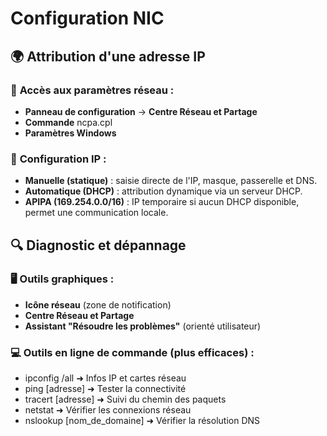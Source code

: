 # Configuration NIC

## **🌍 Attribution d'une adresse IP**

### 📌 **Accès aux paramètres réseau** :

- **Panneau de configuration** → **Centre Réseau et Partage**
- **Commande** ncpa.cpl
- **Paramètres Windows**


### 📌 **Configuration IP** :

- **Manuelle (statique)** : saisie directe de l'IP, masque, passerelle et DNS.
- **Automatique (DHCP)** : attribution dynamique via un serveur DHCP.
- **APIPA (169.254.0.0/16)** : IP temporaire si aucun DHCP disponible, permet une communication locale.



## **🔍 Diagnostic et dépannage**

### 🖥️ **Outils graphiques** :

- **Icône réseau** (zone de notification)
- **Centre Réseau et Partage**
- **Assistant "Résoudre les problèmes"** (orienté utilisateur)


### 💻 **Outils en ligne de commande** (plus efficaces) :

- ipconfig /all ➜ Infos IP et cartes réseau
- ping [adresse] ➜ Tester la connectivité
- tracert [adresse] ➜ Suivi du chemin des paquets
- netstat ➜ Vérifier les connexions réseau
- nslookup [nom_de_domaine] ➜ Vérifier la résolution DNS

